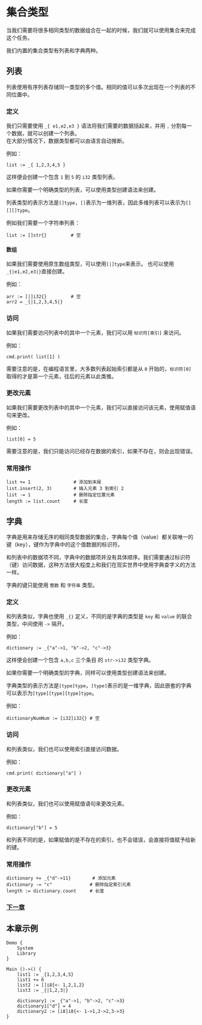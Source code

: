 # 集合类型
当我们需要将很多相同类型的数据组合在一起的时候，我们就可以使用集合来完成这个任务。

我们内置的集合类型有列表和字典两种。

## 列表
列表使用有序列表存储同一类型的多个值。相同的值可以多次出现在一个列表的不同位置中。

### 定义
我们只需要使用 `_{ e1,e2,e3 }` 语法将我们需要的数据括起来，并用 `,` 分割每一个数据，就可以创建一个列表。  
在大部分情况下，数据类型都可以由语言自动推断。

例如：
```
list := _{ 1,2,3,4,5 }
```
这样便会创建一个包含 `1` 到 `5` 的 `i32` 类型列表。

如果你需要一个明确类型的列表，可以使用类型创建语法来创建。

列表类型的表示方法是`[]type`，`[]`表示为一维列表，因此多维列表可以表示为`[][][]type`。

例如我们需要一个字符串列表：
```
list := []str{}         # 空     
```
#### 数组
如果我们需要使用原生数组类型，可以使用`[|]type`来表示。
也可以使用`_{|e1,e2,e3|}`直接创建。

例如：
```
arr := [|]i32{}         # 空
arr2 = _{|1,2,3,4,5|}
```
### 访问
如果我们需要访问列表中的其中一个元素，我们可以用 `标识符[索引]` 来访问。

例如：
```
cmd.print( list[1] )
```
需要注意的是，在编程语言里，大多数列表起始索引都是从 `0` 开始的，`标识符[0]` 取得的才是第一个元素，往后的元素以此类推。
### 更改元素
如果我们需要更改列表中的其中一个元素，我们可以直接访问该元素，使用赋值语句来更改。

例如：
```
list[0] = 5
```
需要注意的是，我们只能访问已经存在数据的索引，如果不存在，则会出现错误。
### 常用操作
```
list += 1                # 添加到末尾
list.insert(2, 3)        # 插入元素 3 到索引 2
list -= 1                # 删除指定位置元素
length := list.count     # 长度
```
## 字典
字典是用来存储无序的相同类型数据的集合，字典每个值（value）都关联唯一的键（key），键作为字典中的这个值数据的标识符。

和列表中的数据项不同，字典中的数据项并没有具体顺序。我们需要通过标识符（键）访问数据，这种方法很大程度上和我们在现实世界中使用字典查字义的方法一样。

字典的键只能使用 `整数` 和 `字符串` 类型。
### 定义
和列表类似，字典也使用 `_{}` 定义，不同的是字典的类型是 `key` 和 `value` 的联合类型，中间使用 `->` 隔开。

例如：
```
dictionary := _{"a"->1, "b"->2, "c"->3}
```
这样便会创建一个包含 `a,b,c` 三个条目 的 `str->i32` 类型字典。

如果你需要一个明确类型的字典，同样可以使用类型创建语法来创建。

字典类型的表示方法是`[type]type`，`[type]`表示的是一维字典，因此嵌套的字典可以表示为`[type][type][type]type`。

例如：
```
dictionaryNumNum := [i32]i32{} # 空
```
### 访问
和列表类似，我们也可以使用索引直接访问数据。

例如：
```
cmd.print( dictionary["a"] )
```
### 更改元素
和列表类似，我们也可以使用赋值语句来更改元素。

例如：
```
dictionary["b"] = 5
```
和列表不同的是，如果赋值的是不存在的索引，也不会错误，会直接将值赋予给新的键。
### 常用操作
```
dictionary += _{"d"->11}        # 添加元素
dictionary -= "c"              # 删除指定索引元素
length := dictionary.count     # 长度
```
### [下一章](judgment.md)

## 本章示例
```
Demo {
    System
    Library
}

Main ()->() {
    list1 := _{1,2,3,4,5}
    list1 += 6
    list2 := []i8{<- 1,2,1,2}
    list3 := _{|1,2,3|}

    dictionary1 := _{"a"->1, "b"->2, "c"->3}
    dictionary1["d"] = 4
    dictionary2 := [i8]i8{<- 1->1,2->2,3->3}
}
```
